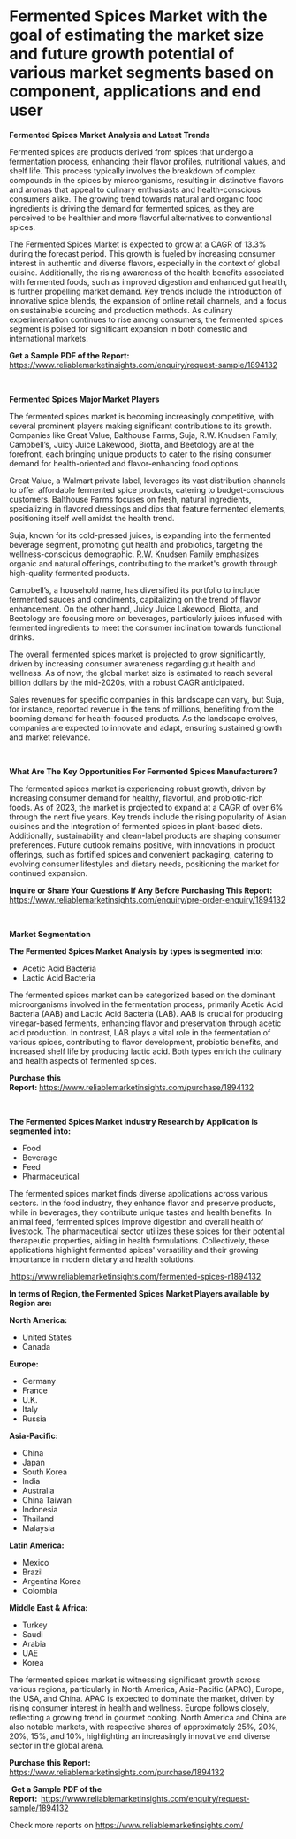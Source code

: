 <p><h1>Fermented Spices Market with the goal of estimating the market size and future growth potential of various market segments based on component, applications and end user</h1></p><p><strong>Fermented Spices Market Analysis and Latest Trends</strong></p>
<p><p>Fermented spices are products derived from spices that undergo a fermentation process, enhancing their flavor profiles, nutritional values, and shelf life. This process typically involves the breakdown of complex compounds in the spices by microorganisms, resulting in distinctive flavors and aromas that appeal to culinary enthusiasts and health-conscious consumers alike. The growing trend towards natural and organic food ingredients is driving the demand for fermented spices, as they are perceived to be healthier and more flavorful alternatives to conventional spices.</p><p>The Fermented Spices Market is expected to grow at a CAGR of 13.3% during the forecast period. This growth is fueled by increasing consumer interest in authentic and diverse flavors, especially in the context of global cuisine. Additionally, the rising awareness of the health benefits associated with fermented foods, such as improved digestion and enhanced gut health, is further propelling market demand. Key trends include the introduction of innovative spice blends, the expansion of online retail channels, and a focus on sustainable sourcing and production methods. As culinary experimentation continues to rise among consumers, the fermented spices segment is poised for significant expansion in both domestic and international markets.</p></p>
<p><strong>Get a Sample PDF of the Report:&nbsp;</strong> <a href="https://www.reliablemarketinsights.com/enquiry/request-sample/1894132?utm_campaign=3033&utm_medium=2&utm_source=Github&utm_content=ia&utm_term=07042025&utm_id=fermented-spices">https://www.reliablemarketinsights.com/enquiry/request-sample/1894132</a></p>
<p>&nbsp;</p>
<p><strong>Fermented Spices Major Market Players</strong></p>
<p><p>The fermented spices market is becoming increasingly competitive, with several prominent players making significant contributions to its growth. Companies like Great Value, Balthouse Farms, Suja, R.W. Knudsen Family, Campbell’s, Juicy Juice Lakewood, Biotta, and Beetology are at the forefront, each bringing unique products to cater to the rising consumer demand for health-oriented and flavor-enhancing food options.</p><p>Great Value, a Walmart private label, leverages its vast distribution channels to offer affordable fermented spice products, catering to budget-conscious customers. Balthouse Farms focuses on fresh, natural ingredients, specializing in flavored dressings and dips that feature fermented elements, positioning itself well amidst the health trend.</p><p>Suja, known for its cold-pressed juices, is expanding into the fermented beverage segment, promoting gut health and probiotics, targeting the wellness-conscious demographic. R.W. Knudsen Family emphasizes organic and natural offerings, contributing to the market's growth through high-quality fermented products.</p><p>Campbell’s, a household name, has diversified its portfolio to include fermented sauces and condiments, capitalizing on the trend of flavor enhancement. On the other hand, Juicy Juice Lakewood, Biotta, and Beetology are focusing more on beverages, particularly juices infused with fermented ingredients to meet the consumer inclination towards functional drinks.</p><p>The overall fermented spices market is projected to grow significantly, driven by increasing consumer awareness regarding gut health and wellness. As of now, the global market size is estimated to reach several billion dollars by the mid-2020s, with a robust CAGR anticipated.</p><p>Sales revenues for specific companies in this landscape can vary, but Suja, for instance, reported revenue in the tens of millions, benefiting from the booming demand for health-focused products. As the landscape evolves, companies are expected to innovate and adapt, ensuring sustained growth and market relevance.</p></p>
<p>&nbsp;</p>
<p><strong>What Are The Key Opportunities For Fermented Spices Manufacturers?</strong></p>
<p><p>The fermented spices market is experiencing robust growth, driven by increasing consumer demand for healthy, flavorful, and probiotic-rich foods. As of 2023, the market is projected to expand at a CAGR of over 6% through the next five years. Key trends include the rising popularity of Asian cuisines and the integration of fermented spices in plant-based diets. Additionally, sustainability and clean-label products are shaping consumer preferences. Future outlook remains positive, with innovations in product offerings, such as fortified spices and convenient packaging, catering to evolving consumer lifestyles and dietary needs, positioning the market for continued expansion.</p></p>
<p><strong>Inquire or Share Your Questions If Any Before Purchasing This Report:</strong> <a href="https://www.reliablemarketinsights.com/enquiry/pre-order-enquiry/1894132?utm_campaign=3033&utm_medium=2&utm_source=Github&utm_content=ia&utm_term=07042025&utm_id=fermented-spices">https://www.reliablemarketinsights.com/enquiry/pre-order-enquiry/1894132</a></p>
<p>&nbsp;</p>
<p><strong>Market Segmentation</strong></p>
<p><strong>The Fermented Spices Market Analysis by types is segmented into:</strong></p>
<p><ul><li>Acetic Acid Bacteria</li><li>Lactic Acid Bacteria</li></ul></p>
<p><p>The fermented spices market can be categorized based on the dominant microorganisms involved in the fermentation process, primarily Acetic Acid Bacteria (AAB) and Lactic Acid Bacteria (LAB). AAB is crucial for producing vinegar-based ferments, enhancing flavor and preservation through acetic acid production. In contrast, LAB plays a vital role in the fermentation of various spices, contributing to flavor development, probiotic benefits, and increased shelf life by producing lactic acid. Both types enrich the culinary and health aspects of fermented spices.</p></p>
<p><strong>Purchase this Report:&nbsp;</strong><a href="https://www.reliablemarketinsights.com/purchase/1894132?utm_campaign=3033&utm_medium=2&utm_source=Github&utm_content=ia&utm_term=07042025&utm_id=fermented-spices">https://www.reliablemarketinsights.com/purchase/1894132</a></p>
<p>&nbsp;</p>
<p><strong>The Fermented Spices Market Industry Research by Application is segmented into:</strong></p>
<p><ul><li>Food</li><li>Beverage</li><li>Feed</li><li>Pharmaceutical</li></ul></p>
<p><p>The fermented spices market finds diverse applications across various sectors. In the food industry, they enhance flavor and preserve products, while in beverages, they contribute unique tastes and health benefits. In animal feed, fermented spices improve digestion and overall health of livestock. The pharmaceutical sector utilizes these spices for their potential therapeutic properties, aiding in health formulations. Collectively, these applications highlight fermented spices' versatility and their growing importance in modern dietary and health solutions.</p></p>
<p><a href="https://www.reliablemarketinsights.com/fermented-spices-r1894132?utm_campaign=3033&utm_medium=2&utm_source=Github&utm_content=ia&utm_term=07042025&utm_id=fermented-spices">&nbsp;https://www.reliablemarketinsights.com/fermented-spices-r1894132</a></p>
<p><strong>In terms of Region, the Fermented Spices Market Players available by Region are:</strong></p>
<p>
    <p> <strong> North America: </strong>
        <ul>
            <li>United States</li>
            <li>Canada</li>
        </ul>
        </p> 
    <p> <strong> Europe: </strong>
        <ul>
            <li>Germany</li>
            <li>France</li>
            <li>U.K.</li>
            <li>Italy</li>
            <li>Russia</li>
        </ul>
        </p> 
    <p> <strong> Asia-Pacific: </strong>
        <ul>
            <li>China</li>
            <li>Japan</li>
            <li>South Korea</li>
            <li>India</li>
            <li>Australia</li>
            <li>China Taiwan</li>
            <li>Indonesia</li>
            <li>Thailand</li>
            <li>Malaysia</li>
        </ul>
        </p> 
    <p> <strong> Latin America: </strong>
        <ul>
            <li>Mexico</li>
            <li>Brazil</li>
            <li>Argentina Korea</li>
            <li>Colombia</li>
        </ul>
        </p> 
    <p> <strong> Middle East & Africa: </strong>
        <ul>
            <li>Turkey</li>
            <li>Saudi</li>
            <li>Arabia</li>
            <li>UAE</li>
            <li>Korea</li>
        </ul>
    </p>
    </p>
<p><p>The fermented spices market is witnessing significant growth across various regions, particularly in North America, Asia-Pacific (APAC), Europe, the USA, and China. APAC is expected to dominate the market, driven by rising consumer interest in health and wellness. Europe follows closely, reflecting a growing trend in gourmet cooking. North America and China are also notable markets, with respective shares of approximately 25%, 20%, 20%, 15%, and 10%, highlighting an increasingly innovative and diverse sector in the global arena.</p></p>
<p><strong>Purchase this Report: </strong><a href="https://www.reliablemarketinsights.com/purchase/1894132?utm_campaign=3033&utm_medium=2&utm_source=Github&utm_content=ia&utm_term=07042025&utm_id=fermented-spices">https://www.reliablemarketinsights.com/purchase/1894132</a></p>
<p>&nbsp;<strong>Get a Sample PDF of the Report:&nbsp;&nbsp;</strong><a href="https://www.reliablemarketinsights.com/enquiry/request-sample/1894132?utm_campaign=3033&utm_medium=2&utm_source=Github&utm_content=ia&utm_term=07042025&utm_id=fermented-spices">https://www.reliablemarketinsights.com/enquiry/request-sample/1894132</a></p>
<p><strong></strong></p>
<p>Check more reports on <a href="https://www.reliablemarketinsights.com/?utm_campaign=3033&utm_medium=2&utm_source=Github&utm_content=ia&utm_term=07042025&utm_id=fermented-spices">https://www.reliablemarketinsights.com/</a></p>
